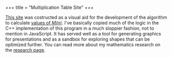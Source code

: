 +++
title = "Multiplication Table Site"
+++

[This site](https://rutrum.github.io/multiplication-table") was costructed as a visual aid for the development of the algorithm to calculate [values of _M(n)_](https://oeis.org/A027424).  I've basically copied much of the logic in the C++ implementation of this program in a much sloppier fashion, not to mention in JavaScript.  It has served well as a tool for generating graphics for presentations and as a sandbox for exploring shapes that can be optimized further.  You can read more about my mathematics research on the [research page](/research).
